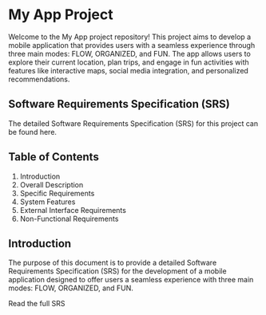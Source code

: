 # My App Project

Welcome to the My App project repository! This project aims to develop a mobile application that provides users with a seamless experience through three main modes: FLOW, ORGANIZED, and FUN. The app allows users to explore their current location, plan trips, and engage in fun activities with features like interactive maps, social media integration, and personalized recommendations.

## Software Requirements Specification (SRS)

The detailed Software Requirements Specification (SRS) for this project can be found here.

## Table of Contents
1. Introduction
2. Overall Description
3. Specific Requirements
4. System Features
5. External Interface Requirements
6. Non-Functional Requirements

## Introduction
The purpose of this document is to provide a detailed Software Requirements Specification (SRS) for the development of a mobile application designed to offer users a seamless experience with three main modes: FLOW, ORGANIZED, and FUN.

Read the full SRS
